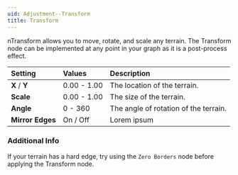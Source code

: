 ```yaml
---
uid: Adjustment--Transform
title: Transform
---
```


nTransform allows you to move, rotate, and scale any terrain. The Transform node can be implemented at any point in your graph as it is a post-process effect.

| Setting          | Values          | Description                           |
| :--------------- | :-------------- | :------------------------------------ |
| **X** / **Y**    | 0.00 - 1.00     | The location of the terrain.          |
| **Scale**        | 0.00 - 1.00     | The size of the terrain.              |
| **Angle**        | 0 - 360         | The angle of rotation of the terrain. |
| **Mirror Edges** | On / Off | Lorem ipsum                           |

### Additional Info

If your terrain has a hard edge, try using the `Zero Borders` node before applying the Transform node.